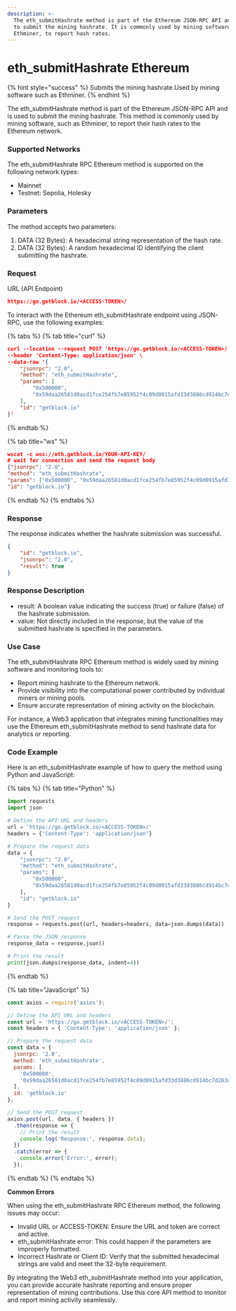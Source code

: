 ```yaml
---
description: >-
  The eth_submitHashrate method is part of the Ethereum JSON-RPC API and is used
  to submit the mining hashrate. It is commonly used by mining software, such as
  Ethminer, to report hash rates.
---
```


# eth\_submitHashrate Ethereum

{% hint style="success" %}
Submits the mining hashrate.Used by mining software such as Ethminer.
{% endhint %}

The eth\_submitHashrate method is part of the Ethereum JSON-RPC API and is used to submit the mining hashrate. This method is commonly used by mining software, such as Ethminer, to report their hash rates to the Ethereum network.

### Supported Networks

The eth\_submitHashrate RPC Ethereum method is supported on the following network types:

* Mainnet
* Testnet: Sepolia, Holesky

### Parameters

The method accepts two parameters:

1. DATA (32 Bytes): A hexadecimal string representation of the hash rate.
2. DATA (32 Bytes): A random hexadecimal ID identifying the client submitting the hashrate.

### Request

URL (API Endpoint)

```json
https://go.getblock.io/<ACCESS-TOKEN>/
```

To interact with the Ethereum eth\_submitHashrate endpoint using JSON-RPC, use the following examples:

{% tabs %}
{% tab title="curl" %}
```json
curl --location --request POST 'https://go.getblock.io/<ACCESS-TOKEN>/' \
--header 'Content-Type: application/json' \
--data-raw '{
    "jsonrpc": "2.0",
    "method": "eth_submitHashrate",
    "params": [
        "0x500000",
        "0x59daa26581d0acd1fce254fb7e85952f4c09d0915afd33d3886cd914bc7d283c"
    ],
    "id": "getblock.io"
}'
```
{% endtab %}

{% tab title="ws" %}
```json
wscat -c wss://eth.getblock.io/YOUR-API-KEY/ 
# wait for connection and send the request body 
{"jsonrpc": "2.0",
"method": "eth_submitHashrate",
"params": ["0x500000", "0x59daa26581d0acd1fce254fb7e85952f4c09d0915afd33d3886cd914bc7d283c"],
"id": "getblock.io"}
```
{% endtab %}
{% endtabs %}

### Response

The response indicates whether the hashrate submission was successful.

```json
{
    "id": "getblock.io",
    "jsonrpc": "2.0",
    "result": true
}
```

### Response Description

* result: A boolean value indicating the success (true) or failure (false) of the hashrate submission.
* value: Not directly included in the response, but the value of the submitted hashrate is specified in the parameters.

### Use Case

The eth\_submitHashrate RPC Ethereum method is widely used by mining software and monitoring tools to:

* Report mining hashrate to the Ethereum network.
* Provide visibility into the computational power contributed by individual miners or mining pools.
* Ensure accurate representation of mining activity on the blockchain.

For instance, a Web3 application that integrates mining functionalities may use the Ethereum eth\_submitHashrate method to send hashrate data for analytics or reporting.

### Code Example

Here is an eth\_submitHashrate example of how to query the method using Python and JavaScript:

{% tabs %}
{% tab title="Python" %}
```python
import requests
import json

# Define the API URL and headers
url = 'https://go.getblock.io/<ACCESS-TOKEN>/'
headers = {'Content-Type': 'application/json'}

# Prepare the request data
data = {
    "jsonrpc": "2.0",
    "method": "eth_submitHashrate",
    "params": [
        "0x500000",
        "0x59daa26581d0acd1fce254fb7e85952f4c09d0915afd33d3886cd914bc7d283c"
    ],
    "id": "getblock.io"
}

# Send the POST request
response = requests.post(url, headers=headers, data=json.dumps(data))

# Parse the JSON response
response_data = response.json()

# Print the result
print(json.dumps(response_data, indent=4))

```
{% endtab %}

{% tab title="JavaScript" %}
```javascript
const axios = require('axios');

// Define the API URL and headers
const url = 'https://go.getblock.io/<ACCESS-TOKEN>/';
const headers = { 'Content-Type': 'application/json' };

// Prepare the request data
const data = {
  jsonrpc: '2.0',
  method: 'eth_submitHashrate',
  params: [
    '0x500000',
    '0x59daa26581d0acd1fce254fb7e85952f4c09d0915afd33d3886cd914bc7d283c'
  ],
  id: 'getblock.io'
};

// Send the POST request
axios.post(url, data, { headers })
  .then(response => {
    // Print the result
    console.log('Response:', response.data);
  })
  .catch(error => {
    console.error('Error:', error);
  });
```
{% endtab %}
{% endtabs %}

**Common Errors**

When using the eth\_submitHashrate RPC Ethereum method, the following issues may occur:

* Invalid URL or ACCESS-TOKEN: Ensure the URL and token are correct and active.
* eth\_submitHashrate error: This could happen if the parameters are improperly formatted.
* Incorrect Hashrate or Client ID: Verify that the submitted hexadecimal strings are valid and meet the 32-byte requirement.

By integrating the Web3 eth\_submitHashrate method into your application, you can provide accurate hashrate reporting and ensure proper representation of mining contributions. Use this core API method to monitor and report mining activity seamlessly.
